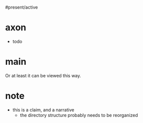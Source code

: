 #present/active 

# axon
- todo

# main
Or at least it can be viewed this way.

# note
- this is a claim, and a narrative
	- the directory structure probably needs to be reorganized